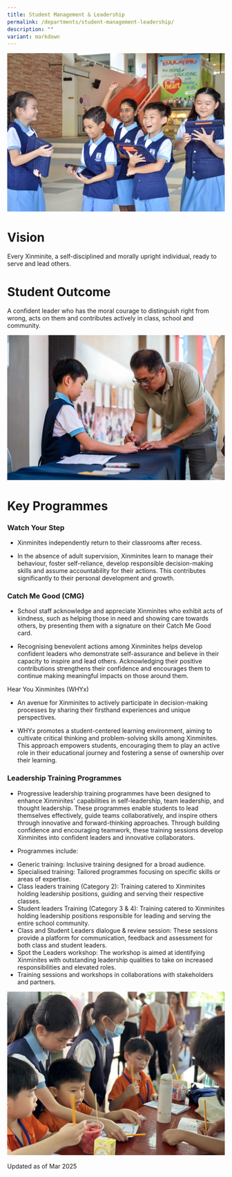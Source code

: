 ```yaml
---
title: Student Management & Leadership
permalink: /departments/student-management-leadership/
description: ""
variant: markdown
---
```

![](/images/Department%20Pics/sml%20dept%20s.jpg)

# **Vision** 

Every Xinminite, a self-disciplined and morally upright individual, ready to serve and lead others.

# **Student Outcome** 

A confident leader who has the moral courage to distinguish right from wrong, acts on them and contributes actively in class, school and community.

![](/images/XINMIN_2024_27.jpg)

# **Key Programmes**

### Watch Your Step

* Xinminites independently return to their classrooms after recess.

* In the absence of adult supervision, Xinminites learn to manage their behaviour, foster self-reliance, develop responsible decision-making skills and assume accountability for their actions. This contributes significantly to their personal development and growth.

### Catch Me Good (CMG)

* School staff acknowledge and appreciate Xinminites who exhibit acts of kindness, such as helping those in need and showing care towards others, by presenting them with a signature on their Catch Me Good card.

* Recognising benevolent actions among Xinminites helps develop confident leaders who demonstrate self-assurance and believe in their capacity to inspire and lead others. Acknowledging their positive contributions strengthens their confidence and encourages them to continue making meaningful impacts on those around them.

Hear You Xinminites (WHYx)

* An avenue for Xinminites to actively participate in decision-making processes by sharing their firsthand experiences and unique perspectives.

* WHYx promotes a student-centered learning environment, aiming to cultivate critical thinking and problem-solving skills among Xinminites. This approach empowers students, encouraging them to play an active role in their educational journey and fostering a sense of ownership over their learning.

### Leadership Training Programmes

* Progressive leadership training programmes have been designed to enhance Xinminites' capabilities in self-leadership, team leadership, and thought leadership. These programmes enable students to lead themselves effectively, guide teams collaboratively, and inspire others through innovative and forward-thinking approaches. Through building confidence and encouraging teamwork, these training sessions develop Xinminites into confident leaders and innovative collaborators.

* Programmes include: 
- Generic training: Inclusive training designed for a broad audience.
- Specialised training: Tailored programmes focusing on specific skills or areas of expertise.
- Class leaders training (Category 2): Training catered to Xinminites holding leadership positions, guiding and serving their respective classes.  
- Student leaders Training (Category 3 & 4): Training catered to Xinminites holding leadership positions responsible for leading and serving the entire school community.
- Class and Student Leaders dialogue & review session: These sessions provide a platform for communication, feedback and assessment for both class and student leaders.
- Spot the Leaders workshop: The workshop is aimed at identifying Xinminites with outstanding leadership qualities to take on increased responsibilities and elevated roles. 
- Training sessions and workshops in collaborations with stakeholders and partners.

![](/images/IMG_4954.jpg)


Updated as of Mar 2025